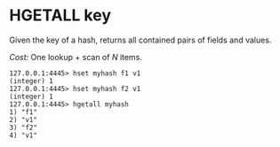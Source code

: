 # HGETALL key

Given the key of a hash, returns all contained pairs of fields and values.

*Cost:* One lookup + scan of _N_ items.

```
127.0.0.1:4445> hset myhash f1 v1
(integer) 1
127.0.0.1:4445> hset myhash f2 v1
(integer) 1
127.0.0.1:4445> hgetall myhash
1) "f1"
2) "v1"
3) "f2"
4) "v1"
```
